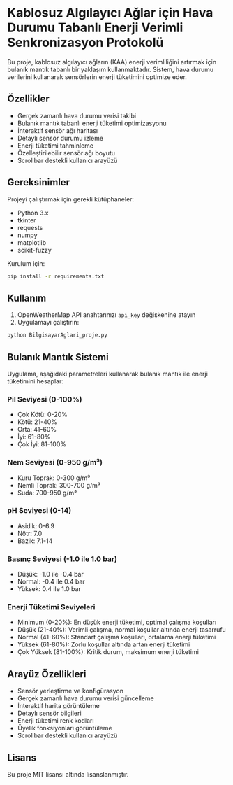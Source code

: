 # Kablosuz Algılayıcı Ağlar için Hava Durumu Tabanlı Enerji Verimli Senkronizasyon Protokolü

Bu proje, kablosuz algılayıcı ağların (KAA) enerji verimliliğini artırmak için bulanık mantık tabanlı bir yaklaşım kullanmaktadır. Sistem, hava durumu verilerini kullanarak sensörlerin enerji tüketimini optimize eder.

## Özellikler

* Gerçek zamanlı hava durumu verisi takibi
* Bulanık mantık tabanlı enerji tüketimi optimizasyonu
* İnteraktif sensör ağı haritası
* Detaylı sensör durumu izleme
* Enerji tüketimi tahminleme
* Özelleştirilebilir sensör ağı boyutu
* Scrollbar destekli kullanıcı arayüzü

## Gereksinimler

Projeyi çalıştırmak için gerekli kütüphaneler:
* Python 3.x
* tkinter
* requests
* numpy
* matplotlib
* scikit-fuzzy

Kurulum için:
```bash
pip install -r requirements.txt
```

## Kullanım

1. OpenWeatherMap API anahtarınızı `api_key` değişkenine atayın
2. Uygulamayı çalıştırın:
```bash
python BilgisayarAglari_proje.py
```

## Bulanık Mantık Sistemi

Uygulama, aşağıdaki parametreleri kullanarak bulanık mantık ile enerji tüketimini hesaplar:

### Pil Seviyesi (0-100%)
* Çok Kötü: 0-20%
* Kötü: 21-40%
* Orta: 41-60%
* İyi: 61-80%
* Çok İyi: 81-100%

### Nem Seviyesi (0-950 g/m³)
* Kuru Toprak: 0-300 g/m³
* Nemli Toprak: 300-700 g/m³
* Suda: 700-950 g/m³

### pH Seviyesi (0-14)
* Asidik: 0-6.9
* Nötr: 7.0
* Bazik: 7.1-14

### Basınç Seviyesi (-1.0 ile 1.0 bar)
* Düşük: -1.0 ile -0.4 bar
* Normal: -0.4 ile 0.4 bar
* Yüksek: 0.4 ile 1.0 bar

### Enerji Tüketimi Seviyeleri
* Minimum (0-20%): En düşük enerji tüketimi, optimal çalışma koşulları
* Düşük (21-40%): Verimli çalışma, normal koşullar altında enerji tasarrufu
* Normal (41-60%): Standart çalışma koşulları, ortalama enerji tüketimi
* Yüksek (61-80%): Zorlu koşullar altında artan enerji tüketimi
* Çok Yüksek (81-100%): Kritik durum, maksimum enerji tüketimi

## Arayüz Özellikleri

* Sensör yerleştirme ve konfigürasyon
* Gerçek zamanlı hava durumu verisi güncelleme
* İnteraktif harita görüntüleme
* Detaylı sensör bilgileri
* Enerji tüketimi renk kodları
* Üyelik fonksiyonları görüntüleme
* Scrollbar destekli kullanıcı arayüzü

## Lisans

Bu proje MIT lisansı altında lisanslanmıştır. 